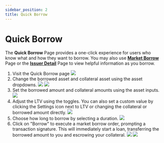 ```yaml
---
sidebar_position: 2
title: Quick Borrow
---
```

# Quick Borrow
The **Quick Borrow** Page provides a one-click experience for users who know what and how they want to borrow. You may also use [**Market Borrow**](quick-borrow.md) Page or the [**Issuer Detail**](../explore-markets/explore-by-issuer.md) Page to view helpful information as you borrow.
1. Visit the Quick Borrow page
![](https://d3q7ie80jbiqey.cloudfront.net/media/image/zoom/4ce36c1b-d12b-458c-9766-cc3ae73ff9ad/1/16.003224206349/1.981351981352?0)
2. Change the borrowed asset and collateral asset using the asset dropdowns.
![](https://d3q7ie80jbiqey.cloudfront.net/media/image/zoom/4b655178-e1b0-4cd6-b3e0-201c8c77ba17/1/37.103174603175/30.244755244755?0)
![](https://d3q7ie80jbiqey.cloudfront.net/media/image/zoom/aae81bff-afd3-4a56-b98b-d8f42b435ed0/1/29.317036290323/39.896612240723?0)
4. Set the borrowed amount and collateral amounts using the asset inputs.
![](https://d3q7ie80jbiqey.cloudfront.net/media/image/zoom/e5f045b7-c803-48d6-8d22-88226704c3d2/1/53.224206349206/30.652680652681?0)
5. Adjust the LTV using the toggles. You can also set a custom value by clicking the Settings icon next to LTV or changing the collateral or borrowed amount directly.
![](https://d3q7ie80jbiqey.cloudfront.net/media/image/zoom/f21fd368-5abe-4c09-b7b6-03220b1c896e/1/56.039186507937/35.606060606061?0)
6. Choose how long to borrow by selecting a duration.
![](https://d3q7ie80jbiqey.cloudfront.net/media/image/zoom/585ceea3-bff2-4e0a-88ae-c2ce2ea6ab7c/1/46.569113756614/43.181818181818?0)
7. Click on "Borrow" to execute a market borrow order, prompting a transaction signature. This will immediately start a loan, transferring the borrowed amount to you and escrowing your collateral.
![](https://d3q7ie80jbiqey.cloudfront.net/media/image/zoom/cb1ddfa1-b610-4774-b9ea-1a02336315db/1/50/78.962703962704?0)
![](https://d3q7ie80jbiqey.cloudfront.net/media/image/zoom/11d45880-940e-416e-ac82-ff1d591e9433/1/21.811962632275/2.9137529137529?0)

